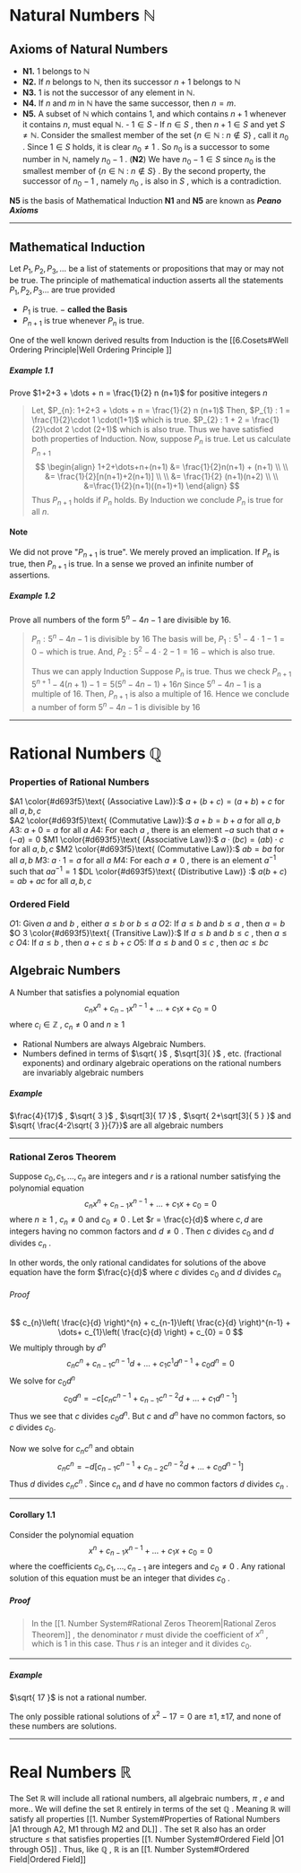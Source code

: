 # Natural Numbers $\mathbb{N}$


## Axioms of Natural Numbers 

- **N1.** $1$ belongs to $\mathbb{N}$
- **N2.** If $n$ belongs to $\mathbb{N}$, then its successor $n+1$ belongs to $\mathbb{N}$
- **N3.** $1$ is not the successor of any element in $\mathbb{N}.$
- **N4.** If $n$ and $m$ in $\mathbb{N}$ have the same successor, then $n=m$.
- **N5.** A subset of $\mathbb{N}$ which contains $1$, and which contains $n+1$ whenever it contains $n,$   must equal $\mathbb{N}.$
	   - $1 \in S$
	   - If $n \in S$ , then $n+1 \in S$
      and yet $S \neq \mathbb{N}$. 
      Consider the smallest member of the set $\{n \in \mathbb{N}\::\:n \notin S \}$ , call it $n_{0}$ .
      Since $1 \in S$ holds, it is clear $n_{0} \neq 1$ . So $n_{0}$ is a successor to some number in $\mathbb{N}$, namely $n_{0}-1$ .  (**N2**)
      We have $n_{0}-1 \in S$ since $n_{0}$ is the smallest member of $\{ n \in \mathbb{N}\::\: n\notin S \}$  .
      By the second property, the successor of $n_{0}-1$ , namely $n_{0}$ , is also in $S$ , which is a contradiction.

**N5** is the basis of Mathematical Induction
**N1** and **N5** are known as ***Peano Axioms*** 

---

## Mathematical Induction

Let $P_{1}, P_{2}, P_{3}, \dots$  be a list of statements or propositions that may or may not be true. The principle of mathematical induction asserts all the statements $P_{1},P_{2},P_{3}\dots$  are true provided
- $P_{1}$ is true.  $-$ **called the Basis**
- $P_{n+1}$ is true whenever $P_{n}$ is true.

One of the well known derived results from Induction is the [[6.Cosets#Well Ordering Principle|Well Ordering Principle ]]

##### Example 1.1
Prove $1+2+3 + \dots + n = \frac{1}{2} n (n+1)$  for positive integers $n$ 

> Let, $P_{n}: 1+2+3 + \dots + n = \frac{1}{2} n (n+1)$ 
> Then, 
> 	$P_{1} : 1 = \frac{1}{2}\cdot 1 \cdot(1+1)$  which is true.
> 	$P_{2} : 1 + 2 = \frac{1}{2}\cdot 2 \cdot (2+1)$  which is also true.
> Thus we have satisfied both properties of Induction.
> Now, suppose $P_{n}$ is true. Let us calculate $P_{n+1}$ 
$$
\begin{align}
1+2+\dots+n+(n+1) &= \frac{1}{2}n(n+1) + (n+1) \\ \\
&= \frac{1}{2}[n(n+1)+2(n+1)] \\ \\
&= \frac{1}{2} (n+1)(n+2) \\ \\
&=\frac{1}{2}(n+1)((n+1)+1)
\end{align}
$$
> Thus $P_{n+1}$ holds if $P_{n}$ holds. By Induction we conclude $P_{n}$ is true for all $n.$ 

#### Note
We did not prove "$P_{n+1}$ is true". We merely proved an implication. If $P_{n}$ is true, then $P_{n+1}$ is true. In a sense we proved an infinite number of assertions.


##### Example 1.2
Prove all numbers of the form $5^{n}-4n-1$ are divisible by $16.$

> $P_{n} : 5^{n}-4n-1$ is divisible by $16$
> The basis will be, 
> 	$P_{1} : 5^{1}-4\cdot 1 - 1 = 0$   $-$ which is true.
> And,
> 	$P_{2}:5^{2}-4\cdot 2 - 1 =16$  $-$ which is also true.
> 
>  Thus we can apply Induction
>  Suppose $P_{n}$ is true. Thus we check $P_{n+1}$ 
>  $5^{n+1} - 4(n+1) - 1 = 5(5^{n}-4n-1)+16n$ 
>  Since $5^{n}-4n-1$ is a multiple of $16$.
>  Then, $P_{n+1}$ is also a multiple of $16$.
>  Hence we conclude a number of form $5^{n}-4n-1$ is divisible by 16

---

# Rational Numbers $\mathbb{Q}$

### Properties of Rational Numbers

$A1 \color{#d693f5}\text{ (Associative Law)}:$ $a+(b+c) = (a+b)+c$  for all $a,b,c$   
$A2 \color{#d693f5}\text{ (Commutative Law)}:$ $a+b=b+a$  for all $a,b$
$A3:$ $a+0 =a$  for all $a$
$A4:$ For each $a$ , there is an element $-a$ such that $a+(-a)=0$ 
$M1 \color{#d693f5}\text{ (Associative Law)}:$ $a \cdot (bc)=(ab) \cdot c$  for all $a,b,c$ 
$M2 \color{#d693f5}\text{ (Commutative Law)}:$ $ab=ba$  for all $a,b$
$M3:$ $a \cdot 1 = a$  for all $a$
$M4:$ For each $a \neq 0$ , there is an element $a^{-1}$ such that $a a^{-1}=1$ 
$DL \color{#d693f5}\text{ (Distributive Law)} :$ $a(b+c)=ab+ac$  for all $a,b,c$  

### Ordered Field 

$O1:$ Given $a$ and $b$ , either $a \leq b$  or  $b \leq a$ 
$O2:$ If $a \leq b$ and $b \leq a$ , then $a = b$ 
$O 3 \color{#d693f5}\text{ (Transitive Law)}:$ If $a \leq b$ and $b \leq c$ , then $a \leq c$
$O 4:$ If $a \leq b$ , then $a+c \leq b+c$ 
$O 5:$ If $a \leq b$ and $0 \leq c$ , then $ac \leq bc$

## Algebraic Numbers

A Number that satisfies a polynomial equation
$$c_{n}x^{n}+c_{n-1}x^{n-1}+\dots+c_{1}x + c_{0} = 0$$
where $c_{i} \in \mathbb{Z}$ , $c_{n} \neq 0$  and  $n \geq 1$

- Rational Numbers are always Algebraic Numbers.
- Numbers defined in terms of $\sqrt{  }$ , $\sqrt[3]{  }$ , etc. (fractional exponents) and ordinary algebraic operations on the rational numbers are invariably algebraic numbers

##### Example 
$\frac{4}{17}$ , $\sqrt{ 3 }$ , $\sqrt[3]{ 17 }$ , $\sqrt{ 2+\sqrt[3]{ 5 } }$  and  $\sqrt{ \frac{4-2\sqrt{ 3 }}{7}}$   are all algebraic numbers

---

### Rational Zeros Theorem

Suppose $c_{0}, c_{1}, \dots ,c_{n}$ are integers and $r$ is a rational number satisfying the polynomial equation
$$c_{n}x^{n}+c_{n-1}x^{n-1}+\dots+c_{1}x + c_{0} = 0$$
where $n \geq 1$ , $c_{n} \neq 0$  and $c_{0} \neq 0$ . Let $r = \frac{c}{d}$ where $c, d$ are integers having no common factors and $d \neq 0$ . Then $c$ divides $c_{0}$ and $d$ divides $c_{n}$ .

In other words, the only rational candidates for solutions of the above equation have the form $\frac{c}{d}$ where $c$ divides $c_{0}$ and $d$ divides $c_{n}$

###### Proof
$$
c_{n}\left( \frac{c}{d} \right)^{n} + c_{n-1}\left( \frac{c}{d} \right)^{n-1} + \dots+ c_{1}\left( \frac{c}{d} \right) + c_{0} = 0
$$
We multiply through by $d^{n}$ 
$$ c_{n}c^{n}+c_{n-1}c^{n-1}d + \dots + c_{1}c^{1}d^{n-1} + c_{0}d^{n} = 0$$
We solve for $c_{0}d^{n}$ 
$$c_{0}d^{n} = -c[c_{n}c^{n-1}+c_{n-1}c^{n-2}d+ \dots + c_{1}d^{n-1}]$$Thus we see that $c$ divides $c_{0}d^{n}$. But $c$ and $d^{n}$ have no common factors, so $c$ divides $c_{0}$. 

Now we solve for $c_{n}c^{n}$ and obtain
$$c_{n}c^{n}=-d[c_{n-1}c^{n-1} + c_{n-2}c^{n-2}d + \dots + c_{0}d^{n-1}]$$
Thus $d$ divides $c_{n}c^{n}$ . Since $c_{n}$ and $d$ have no common factors $d$ divides $c_{n}$ .  

--- 

#### Corollary 1.1
Consider the polynomial equation
$$
x^{n}+c_{n-1}x^{n-1}+\dots+c_{1}x+c_{0} = 0
$$
where the coefficients $c_{0},c_{1},\dots,c_{n-1}$ are integers and $c_{0}\neq 0$ . Any rational solution of this equation must be an integer that divides $c_{0}$ .

##### Proof
> In the [[1. Number System#Rational Zeros Theorem|Rational Zeros Theorem]] , the denominator $r$ must divide the coefficient of $x^{n}$ , which is $1$ in this case. Thus $r$ is an integer and it divides $c_{0}$.

---

##### Example
$\sqrt{ 17 }$ is not a rational number.

The only possible rational solutions of $x^{2}-17=0$ are $\pm 1 , \pm 17,$ and none of these numbers are solutions.

---

# Real Numbers $\mathbb{R}$

The Set $\mathbb{R}$ will include all rational numbers, all algebraic numbers, $\pi$ , $e$ and more..
We will define the set $\mathbb{R}$ entirely in terms of the set $\mathbb{Q}$ .
Meaning $\mathbb{R}$ will satisfy all properties [[1. Number System#Properties of Rational Numbers |A1 through A2, M1 through M2 and DL]] . 
The set $\mathbb{R}$ also has an order structure $\leq$ that satisfies properties [[1. Number System#Ordered Field |O1 through O5]] .
Thus, like $\mathbb{Q}$ , $\mathbb{R}$ is an [[1. Number System#Ordered Field|Ordered Field]] 

